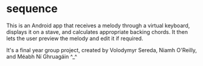 # sequence
This is an Android app that receives a melody through a virtual keyboard, displays it on a stave, and calculates appropriate backing chords.
It then lets the user preview the melody and edit it if required.

It's a final year group project, created by Volodymyr Sereda, Niamh O'Reilly, and Méabh Ní Ghruagáin ^_^
